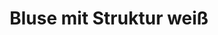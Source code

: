 ---
description_SEO: 
  Dünne Bluse aus Viskose mit weichen V-Auschnitt. Sitzt locker. Material mit Struktur.
templateKey: produkt
new: true
available: true
category': pullover
size:
  - size: S/M
color:
  - color: weiß
title: Bluse mit Struktur weiß
productinfo: >-
  95 % Viscose, 5% Elasthan. 30°C Wäsche. Nicht bleichen. Behandlung mit Perchlorethylen. Nicht trockenreinigen. Nicht heiß bügeln.
modelinfo: 'Modelgröße 168cm.'
price: '23.95'
description: Dünne Bluse aus Viskose mit weichen V-Auschnitt. Sitzt locker. Material mit Struktur.
featuredImage: /img/10_Selvii_Bluse mit Struktur weiß_1.jpg
gallery:
  - alt: Bluse mit Struktur weiß von selvii
    image: /img/10_Selvii_Bluse mit Struktur weiß_1.jpg
  - alt: Bluse mit Struktur weiß von selvii
    image: /img/10_Selvii_Bluse mit Struktur weiß_2.jpg
tags:
  - Bluse
---